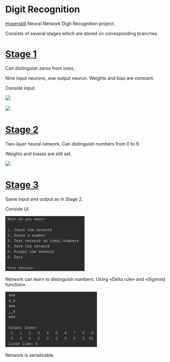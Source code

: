 # Digit Recognition

[Hyperskill](hyperskill.org) Neural Network Digit Recognition project.

Consists of several stages which are stored on corresponding branches.

# <u>[Stage 1](https://hyperskill.org/projects/4/stages/15/implement)</u>

Can distinguish zeros from ones.

Nine input neurons, one output neuron. Weights and bias are constant.

Console input.

![](https://ucarecdn.com/f9ebdf3d-ab90-4bcf-b07d-c563eeac288d/)

![](https://ucarecdn.com/2e456d56-9c52-45c1-9cb1-322fb53a6131/)

# <u>[Stage 2](https://hyperskill.org/projects/4/stages/16/implement)</u>

Two-layer neural network. Can distinguish numbers from 0 to 9.

Weights and biases are still set.

![](https://ucarecdn.com/38618c71-71bc-4b6e-a6a1-280233b03733/)

# <u>[Stage 3](https://hyperskill.org/projects/4/stages/17/implement)</u>

Same input and output as in Stage 2.

Console UI.

![](https://github.com/kirillsmirnov1/digit-recognition/blob/master/res/UI.PNG)

Network can learn to distinguish numbers. Using «Delta rule» and «Sigmoid function».

![](https://github.com/kirillsmirnov1/digit-recognition/blob/master/res/got9.PNG)

Network is serializable.
